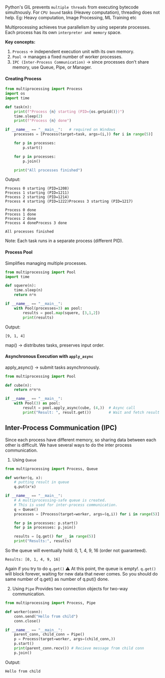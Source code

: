 Python's GIL prevents `multiple threads` from executing bytecode simultnously.
For `CPU bound` tasks (Heavey computation), threading does not help.
Eg: Heavy computation, Image Processing, ML Training etc

Multiprocessing achieves true parallelism by using seperate processes.
Each process has its own `interpreter and memory` space.

**Key concepts:**
1. `Process` → independent execution unit with its own memory.
2. `Pool` → manages a fixed number of worker processes.
3. `IPC (Inter-Process Communication)` → since processes don’t share memory, use Queue, Pipe, or Manager.

#### Creating Process
```python
from multiprocessing import Process
import os
import time

def task(n):
    print(f"Process {n} starting (PID={os.getpid()})")
    time.sleep(2)
    print(f"Process {n} done")

if __name__ == "__main__":   # required on Windows
    processes = [Process(target=task, args=(i,)) for i in range(5)]

    for p in processes:
        p.start()

    for p in processes:
        p.join()

    print("All processes finished")

```
Output:
```
Process 0 starting (PID=1208)
Process 1 starting (PID=1211)
Process 2 starting (PID=1214)
Process 4 starting (PID=1222)Process 3 starting (PID=1217)

Process 0 done
Process 1 done
Process 2 done
Process 4 doneProcess 3 done

All processes finished
```
Note: Each task runs in a separate process (different PID).

#### Process Pool
Simplifies managing multiple processes.

```python
from multiprocessing import Pool
import time

def squere(n):
    time.sleep(n)
    return n*n

if __name__ == "__main__":
    with Pool(processes=3) as pool:
        results = pool.map(squere, [3,1,2])
        print(results)
```
Output:
```
[9, 1, 4]
```
map() → distributes tasks, preserves input order.

#### Asynchronous Execution with `apply_async`
apply_async() → submit tasks asynchronously.

```python
from multiprocessing import Pool

def cube(n):
    return n*n*n

if __name__ == "__main__":
    with Pool(3) as pool:
        result = pool.apply_async(cube, (4,))  # Async call
        print("Result: ", result.get())        # Wait and fetch result
```

## Inter-Process Communication (IPC)
Since each process have different memory, so sharing data between each other is difficult.
We have several ways to do the inter process communication.

1. Using `Queue`
```python
from multiprocessing import Process, Queue

def worker(q, x):
    # putting result in queue
    q.put(x*x)

if __name__ == "__main__":
    # A multiprocessing-safe queue is created.
    # This is used for inter-process communication.
    q = Queue()
    processes = [Process(target=worker, args=(q,i)) for i in range(5)]

    for p in processes: p.start()
    for p in processes: p.join()

    results = [q.get() for _ in range(5)]
    print("Results:", results)
```
So the queue will eventually hold: 0, 1, 4, 9, 16 (order not guaranteed).
```
Results: [0, 1, 4, 9, 16]
```
Again if you try to do `q.get()`
⚠️ At this point, the queue is empty!. 
`q.get()` will block forever, waiting for new data that never comes.
So you should do same number of q.get() as number of q.put() done.

2. Using `Pipe`
Provides two connection objects for two-way communication.

```python
from multiprocessing import Process, Pipe

def worker(conn):
    conn.send("Hello from child")
    conn.close()

if __name__ == "__main__":
    parent_conn, child_conn = Pipe()
    p = Process(target=worker, args=(child_conn,))
    p.start()
    print(parent_conn.recv()) # Recieve message from child conn
    p.join()
```
Output:
```
Hello from child
```
